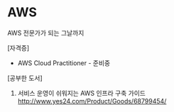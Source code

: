 # AWS
AWS 전문가가 되는 그날까지

[자격증]
+ AWS Cloud Practitioner - 준비중

[공부한 도서]
1. 서비스 운영이 쉬워지는 AWS 인프라 구축 가이드 <http://www.yes24.com/Product/Goods/68799454/>
